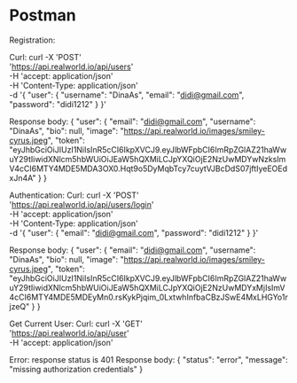 # Postman
Registration:

Curl:
curl -X 'POST' \
  'https://api.realworld.io/api/users' \
  -H 'accept: application/json' \
  -H 'Content-Type: application/json' \
  -d '{
  "user": {
    "username": "DinaAs",
    "email": "didi@gmail.com",
    "password": "didi1212"
  }
}'
	
Response body: 
{
  "user": {
    "email": "didi@gmail.com",
    "username": "DinaAs",
    "bio": null,
    "image": "https://api.realworld.io/images/smiley-cyrus.jpeg",
    "token": "eyJhbGciOiJIUzI1NiIsInR5cCI6IkpXVCJ9.eyJlbWFpbCI6ImRpZGlAZ21haWwuY29tIiwidXNlcm5hbWUiOiJEaW5hQXMiLCJpYXQiOjE2NzUwMDYwNzksImV4cCI6MTY4MDE5MDA3OX0.Hqt9o5DyMqbTcy7cuytVJBcDdS07jftIyeEOEdxJn4A"
  }
}

Authentication:
Curl: 
curl -X 'POST' \
  'https://api.realworld.io/api/users/login' \
  -H 'accept: application/json' \
  -H 'Content-Type: application/json' \
  -d '{
  "user": {
    "email": "didi@gmail.com",
    "password": "didi1212"
  }
}'

	
Response body:
{
  "user": {
    "email": "didi@gmail.com",
    "username": "DinaAs",
    "bio": null,
    "image": "https://api.realworld.io/images/smiley-cyrus.jpeg",
    "token": "eyJhbGciOiJIUzI1NiIsInR5cCI6IkpXVCJ9.eyJlbWFpbCI6ImRpZGlAZ21haWwuY29tIiwidXNlcm5hbWUiOiJEaW5hQXMiLCJpYXQiOjE2NzUwMDYxMjIsImV4cCI6MTY4MDE5MDEyMn0.rsKykPjqim_0LxtwhInfbaCBzJSwE4MxLHGYo1rjzeQ"
  }
}

Get Current User:
Curl: 
curl -X 'GET' \
  'https://api.realworld.io/api/user' \
  -H 'accept: application/json'
  
 	
Error: response status is 401
Response body:
{
  "status": "error",
  "message": "missing authorization credentials"
}

